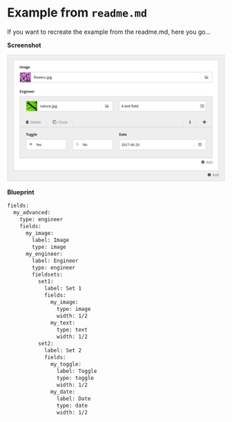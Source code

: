# Example from `readme.md`

If you want to recreate the example from the readme.md, here you go...

**Screenshot**

![Screenshot](hero.png)

**Blueprint**

```text
fields:
  my_advanced:
    type: engineer
    fields:
      my_image:
        label: Image
        type: image
      my_engineer:
        label: Engineer
        type: engineer
        fieldsets:
          set1:
            label: Set 1
            fields:
              my_image:
                type: image
                width: 1/2
              my_text:
                type: text
                width: 1/2
          set2:
            label: Set 2
            fields:
              my_toggle:
                label: Toggle
                type: toggle
                width: 1/2
              my_date:
                label: Date
                type: date
                width: 1/2
```